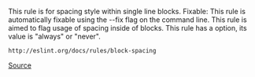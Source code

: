 This rule is for spacing style within single line blocks.
Fixable: This rule is automatically fixable using the --fix flag on the command line.
This rule is aimed to flag usage of spacing inside of blocks. This rule has a option, its value is "always" or "never".

```
http://eslint.org/docs/rules/block-spacing
```

[Source](http://eslint.org/docs/rules/block-spacing)
